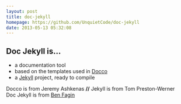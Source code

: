 ```yaml
---
layout: post
title: doc-jekyll
homepage: https://github.com/UnquietCode/doc-jekyll
date: 2013-05-13 05:32:08
---
```

Doc Jekyll is...
------------
* a documentation tool
* based on the templates used in [Docco](http://jashkenas.github.io/docco/)
* a [Jekyll](http://jekyllrb.com/) project, ready to compile

Docco is from Jeremy Ashkenas **//** Jekyll is from Tom Preston-Werner  
Doc Jekyll is from [Ben Fagin](https://github.com/UnquietCode)

